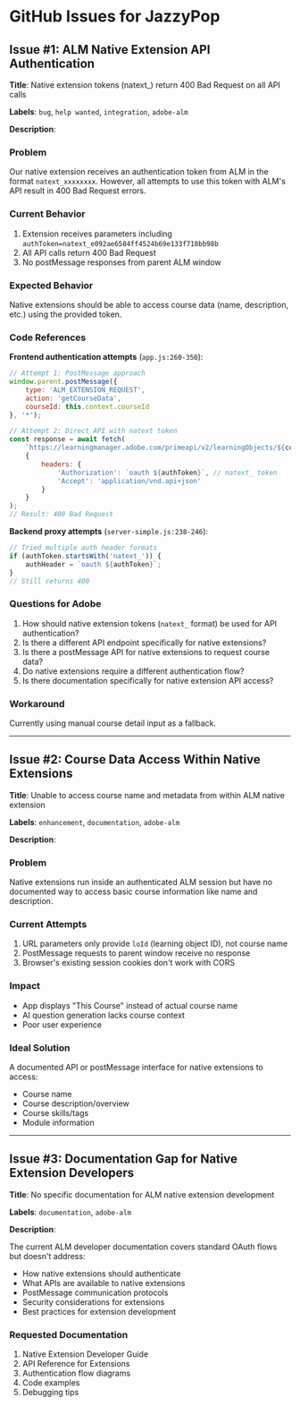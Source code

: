 # GitHub Issues for JazzyPop

## Issue #1: ALM Native Extension API Authentication

**Title**: Native extension tokens (natext_) return 400 Bad Request on all API calls

**Labels**: `bug`, `help wanted`, `integration`, `adobe-alm`

**Description**:

### Problem
Our native extension receives an authentication token from ALM in the format `natext_xxxxxxxx`. However, all attempts to use this token with ALM's API result in 400 Bad Request errors.

### Current Behavior
1. Extension receives parameters including `authToken=natext_e092ae6584ff4524b69e133f710bb98b`
2. All API calls return 400 Bad Request
3. No postMessage responses from parent ALM window

### Expected Behavior
Native extensions should be able to access course data (name, description, etc.) using the provided token.

### Code References

**Frontend authentication attempts** (`app.js:260-350`):
```javascript
// Attempt 1: PostMessage approach
window.parent.postMessage({
    type: 'ALM_EXTENSION_REQUEST',
    action: 'getCourseData',
    courseId: this.context.courseId
}, '*');

// Attempt 2: Direct API with natext token
const response = await fetch(
    `https://learningmanager.adobe.com/primeapi/v2/learningObjects/${courseId}`,
    {
        headers: {
            'Authorization': `oauth ${authToken}`, // natext_ token
            'Accept': 'application/vnd.api+json'
        }
    }
);
// Result: 400 Bad Request
```

**Backend proxy attempts** (`server-simple.js:238-246`):
```javascript
// Tried multiple auth header formats
if (authToken.startsWith('natext_')) {
    authHeader = `oauth ${authToken}`;
}
// Still returns 400
```

### Questions for Adobe

1. How should native extension tokens (`natext_` format) be used for API authentication?
2. Is there a different API endpoint specifically for native extensions?
3. Is there a postMessage API for native extensions to request course data?
4. Do native extensions require a different authentication flow?
5. Is there documentation specifically for native extension API access?

### Workaround
Currently using manual course detail input as a fallback.

---

## Issue #2: Course Data Access Within Native Extensions

**Title**: Unable to access course name and metadata from within ALM native extension

**Labels**: `enhancement`, `documentation`, `adobe-alm`

**Description**:

### Problem
Native extensions run inside an authenticated ALM session but have no documented way to access basic course information like name and description.

### Current Attempts
1. URL parameters only provide `loId` (learning object ID), not course name
2. PostMessage requests to parent window receive no response
3. Browser's existing session cookies don't work with CORS

### Impact
- App displays "This Course" instead of actual course name
- AI question generation lacks course context
- Poor user experience

### Ideal Solution
A documented API or postMessage interface for native extensions to access:
- Course name
- Course description/overview
- Course skills/tags
- Module information

---

## Issue #3: Documentation Gap for Native Extension Developers

**Title**: No specific documentation for ALM native extension development

**Labels**: `documentation`, `adobe-alm`

**Description**:

The current ALM developer documentation covers standard OAuth flows but doesn't address:
- How native extensions should authenticate
- What APIs are available to native extensions
- PostMessage communication protocols
- Security considerations for extensions
- Best practices for extension development

### Requested Documentation
1. Native Extension Developer Guide
2. API Reference for Extensions
3. Authentication flow diagrams
4. Code examples
5. Debugging tips